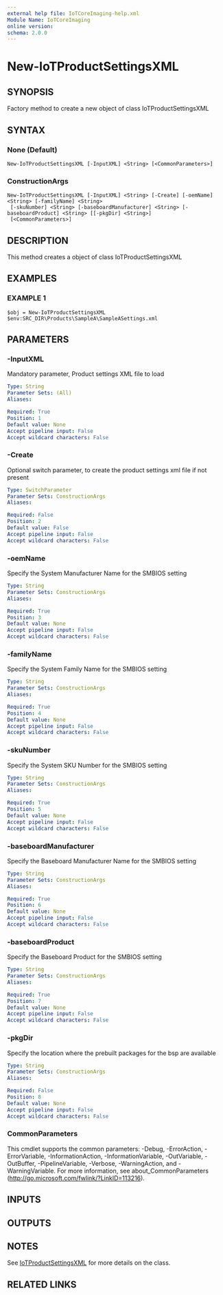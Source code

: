 ```yaml
---
external help file: IoTCoreImaging-help.xml
Module Name: IoTCoreImaging
online version:
schema: 2.0.0
---
```


# New-IoTProductSettingsXML

## SYNOPSIS
Factory method to create a new object of class IoTProductSettingsXML

## SYNTAX

### None (Default)
```
New-IoTProductSettingsXML [-InputXML] <String> [<CommonParameters>]
```

### ConstructionArgs
```
New-IoTProductSettingsXML [-InputXML] <String> [-Create] [-oemName] <String> [-familyName] <String>
 [-skuNumber] <String> [-baseboardManufacturer] <String> [-baseboardProduct] <String> [[-pkgDir] <String>]
 [<CommonParameters>]
```

## DESCRIPTION
This method creates a object of class IoTProductSettingsXML

## EXAMPLES

### EXAMPLE 1
```
$obj = New-IoTProductSettingsXML $env:SRC_DIR\Products\SampleA\SampleASettings.xml
```

## PARAMETERS

### -InputXML
Mandatory parameter, Product settings XML file to load

```yaml
Type: String
Parameter Sets: (All)
Aliases:

Required: True
Position: 1
Default value: None
Accept pipeline input: False
Accept wildcard characters: False
```

### -Create
Optional switch parameter, to create the product settings xml file if not present

```yaml
Type: SwitchParameter
Parameter Sets: ConstructionArgs
Aliases:

Required: False
Position: 2
Default value: False
Accept pipeline input: False
Accept wildcard characters: False
```

### -oemName
Specify the System Manufacturer Name for the SMBIOS setting

```yaml
Type: String
Parameter Sets: ConstructionArgs
Aliases:

Required: True
Position: 3
Default value: None
Accept pipeline input: False
Accept wildcard characters: False
```

### -familyName
Specify the System Family Name for the SMBIOS setting

```yaml
Type: String
Parameter Sets: ConstructionArgs
Aliases:

Required: True
Position: 4
Default value: None
Accept pipeline input: False
Accept wildcard characters: False
```

### -skuNumber
Specify the System SKU Number for the SMBIOS setting

```yaml
Type: String
Parameter Sets: ConstructionArgs
Aliases:

Required: True
Position: 5
Default value: None
Accept pipeline input: False
Accept wildcard characters: False
```

### -baseboardManufacturer
Specify the Baseboard Manufacturer Name for the SMBIOS setting

```yaml
Type: String
Parameter Sets: ConstructionArgs
Aliases:

Required: True
Position: 6
Default value: None
Accept pipeline input: False
Accept wildcard characters: False
```

### -baseboardProduct
Specify the Baseboard Product for the SMBIOS setting

```yaml
Type: String
Parameter Sets: ConstructionArgs
Aliases:

Required: True
Position: 7
Default value: None
Accept pipeline input: False
Accept wildcard characters: False
```

### -pkgDir
Specify the location where the prebuilt packages for the bsp are available

```yaml
Type: String
Parameter Sets: ConstructionArgs
Aliases:

Required: False
Position: 8
Default value: None
Accept pipeline input: False
Accept wildcard characters: False
```

### CommonParameters
This cmdlet supports the common parameters: -Debug, -ErrorAction, -ErrorVariable, -InformationAction, -InformationVariable, -OutVariable, -OutBuffer, -PipelineVariable, -Verbose, -WarningAction, and -WarningVariable. For more information, see about_CommonParameters (http://go.microsoft.com/fwlink/?LinkID=113216).

## INPUTS

## OUTPUTS

## NOTES
See [IoTProductSettingsXML](Classes/IoTProductSettingsXML.md) for more details on the class.

## RELATED LINKS
